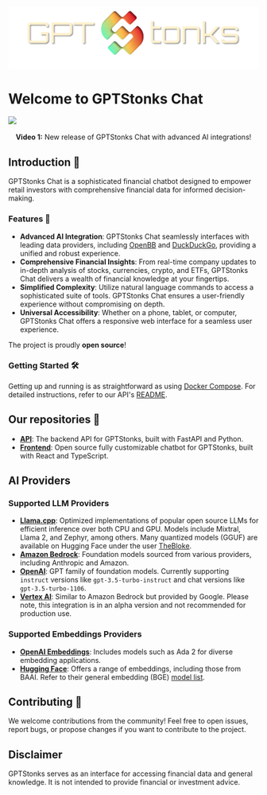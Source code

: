 <p align="center">
  <img src="./profile/resources/logo_gpt_colorful.png" alt="Logo">
</p>

# Welcome to GPTStonks Chat

![](./profile/resources/homepage_vod.gif)
<p align=center>
<b>Video 1:</b> New release of GPTStonks Chat with advanced AI integrations!
</p>

## Introduction 🌟

GPTStonks Chat is a sophisticated financial chatbot designed to empower retail investors with comprehensive financial data for informed decision-making.

### Features 🚀

- **Advanced AI Integration**: GPTStonks Chat seamlessly interfaces with leading data providers, including [OpenBB](https://openbb.co/) and [DuckDuckGo](https://duckduckgo.com/), providing a unified and robust experience.
- **Comprehensive Financial Insights**: From real-time company updates to in-depth analysis of stocks, currencies, crypto, and ETFs, GPTStonks Chat delivers a wealth of financial knowledge at your fingertips.
- **Simplified Complexity**: Utilize natural language commands to access a sophisticated suite of tools. GPTStonks Chat ensures a user-friendly experience without compromising on depth.
- **Universal Accessibility**: Whether on a phone, tablet, or computer, GPTStonks Chat offers a responsive web interface for a seamless user experience.

The project is proudly **open source**!

### Getting Started 🛠️

Getting up and running is as straightforward as using [Docker Compose](https://docs.docker.com/compose/). For detailed instructions, refer to our API's [README](https://github.com/GPTStonks/api?tab=readme-ov-file#full-deployment-api--frontend--db-recommended).

## Our repositories 📁

- **[API](https://github.com/GPTStonks/core)**: The backend API for GPTStonks, built with FastAPI and Python.
- **[Frontend](https://github.com/GPTStonks/chatbot)**: Open source fully customizable chatbot for GPTStonks, built with React and TypeScript.

## AI Providers

### Supported LLM Providers

- **[Llama.cpp](https://github.com/ggerganov/llama.cpp)**: Optimized implementations of popular open source LLMs for efficient inference over both CPU and GPU. Models include Mixtral, Llama 2, and Zephyr, among others. Many quantized models (GGUF) are available on Hugging Face under the user [TheBloke](https://huggingface.co/TheBloke).
- **[Amazon Bedrock](https://aws.amazon.com/bedrock/)**: Foundation models sourced from various providers, including Anthropic and Amazon.
- **[OpenAI](https://platform.openai.com/docs/models)**: GPT family of foundation models. Currently supporting `instruct` versions like `gpt-3.5-turbo-instruct` and chat versions like `gpt-3.5-turbo-1106`.
- **[Vertex AI](https://cloud.google.com/vertex-ai)**: Similar to Amazon Bedrock but provided by Google. Please note, this integration is in an alpha version and not recommended for production use.

### Supported Embeddings Providers

- **[OpenAI Embeddings](https://platform.openai.com/docs/models/embeddings)**: Includes models such as Ada 2 for diverse embedding applications.
- **[Hugging Face](https://huggingface.co/)**: Offers a range of embeddings, including those from BAAI. Refer to their general embedding (BGE) [model list](https://huggingface.co/BAAI/bge-large-en-v1.5#model-list).

## Contributing 🤝

We welcome contributions from the community! Feel free to open issues, report bugs, or propose changes if you want to contribute to the project.

## Disclaimer

GPTStonks serves as an interface for accessing financial data and general knowledge. It is not intended to provide financial or investment advice.
